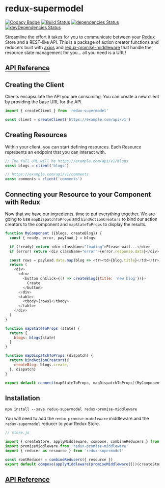 # redux-supermodel

[![Codacy Badge](https://api.codacy.com/project/badge/Grade/13429c5aaf274e1189e839675cb31969)](https://www.codacy.com/app/MrLeebo/redux-supermodel?utm_source=github.com&utm_medium=referral&utm_content=MrLeebo/redux-supermodel&utm_campaign=badger) [![Build Status](https://travis-ci.org/MrLeebo/redux-supermodel.svg?branch=master)](https://travis-ci.org/MrLeebo/redux-supermodel) [![dependencies Status](https://david-dm.org/MrLeebo/redux-supermodel/status.svg)](https://david-dm.org/MrLeebo/redux-supermodel) [![devDependencies Status](https://david-dm.org/MrLeebo/redux-supermodel/dev-status.svg)](https://david-dm.org/MrLeebo/redux-supermodel?type=dev)

Streamline the effort it takes for you to communicate between your [Redux](http://redux.js.org/) Store and a REST-like API. This is a package of action creator functions and reducers built with [axios](https://github.com/mzabriskie/axios) and [redux-promise-middleware](https://github.com/pburtchaell/redux-promise-middleware) that handle the resource state management for you... all you need is a URL!

## [API Reference](docs/api.md)

## Creating the Client

Clients encapsulate the API you are consuming. You can create a new client by providing the base URL for the API.

```js
import { createClient } from 'redux-supermodel'

const client = createClient('https://example.com/api/v1')
```

## Creating Resources

Within your client, you can start defining resources. Each Resource represents an endpoint that you can interact with.

```js
// The full URL will be https://example.com/api/v1/blogs
const blogs = client('blogs')

// https://example.com/api/v1/comments
const comments = client('comments')
```

## Connecting your Resource to your Component with Redux

Now that we have our ingredients, time to put everything together. We are going to use `mapDispatchToProps` and `bindActionCreators` to bind our action creators to the component and `mapStateToProps` to display the results.

```js
function MyComponent ({blogs, createBlog}) {
  const { ready, error, payload } = blogs

  if (!ready) return <div className="loading">Please wait...</div>
  if (error) return <div className="error">{error.response.data}</div>

  const rows = payload.data.map(blog => <tr><td>{blog.title}</td></tr>)
  return (
    <div>
      <div>
        <button onClick={() => createBlog({title: 'new blog'})}>
          Create
        </button>
      </div>
      <table>
        <tbody>{rows}</tbody>
      </table>
    </div>
  )
}

function mapStateToProps (state) {
  return {
    blogs: blogs(state)
  }
}

function mapDispatchToProps (dispatch) {
  return bindActionCreators({
    createBlog: blogs.create,
  }, dispatch)
}

export default connect(mapStateToProps, mapDispatchToProps)(MyComponent)
```

## Installation

```
npm install --save redux-supermodel redux-promise-middleware
```

You will need to add the `redux-promise-middleware` middleware and the `redux-supermodel` reducer to your Redux Store.

```js
// store.js

import { createStore, applyMiddleware, compose, combineReducers } from 'redux'
import promiseMiddleware from 'redux-promise-middleware'
import { reducer as resource } from 'redux-supermodel'

const rootReducer = combineReducers({ resource })
export default compose(applyMiddleware(promiseMiddleware()))(createStore)(rootReducer)
```

## [API Reference](docs/api.md)
